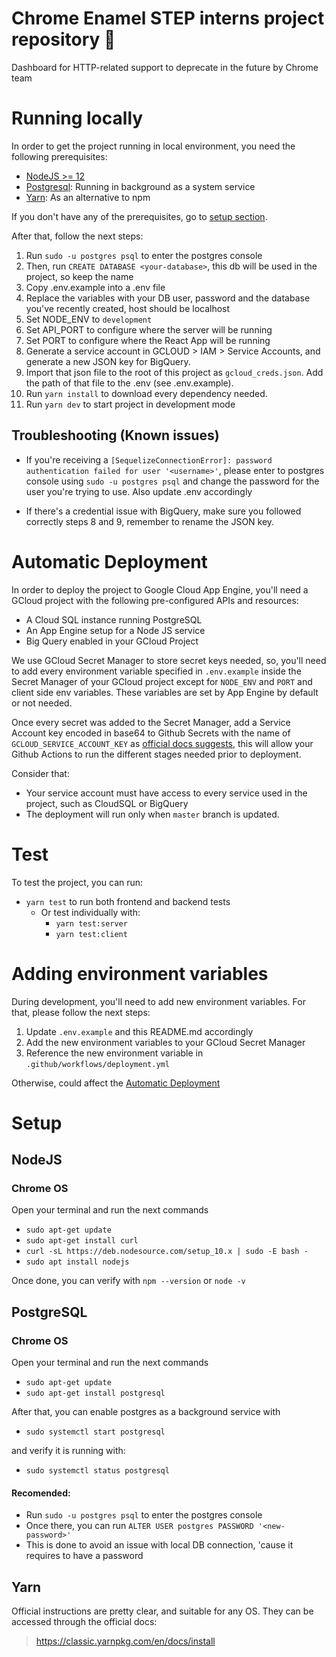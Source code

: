 # Chrome Enamel STEP interns project repository :elephant:

Dashboard for HTTP-related support to deprecate in the future by Chrome team

# Running locally

In order to get the project running in local environment, you need the following prerequisites:

- [NodeJS >= 12](#nodejs)
- [Postgresql](#postgresql): Running in background as a system service
- [Yarn](#yarn): As an alternative to npm

If you don't have any of the prerequisites, go to [setup section](#setup).

After that, follow the next steps:

1. Run `sudo -u postgres psql` to enter the postgres console
2. Then, run `CREATE DATABASE <your-database>`, this db will be used in the project, so keep the name
3. Copy .env.example into a .env file
4. Replace the variables with your DB user, password and the database you've recently created, host should be localhost
5. Set NODE_ENV to `development`
6. Set API_PORT to configure where the server will be running
7. Set PORT to configure where the React App will be running
8. Generate a service account in GCLOUD > IAM > Service Accounts, and generate a new JSON key for BigQuery.
9. Import that json file to the root of this project as `gcloud_creds.json`. Add the path of that file to the .env (see .env.example).
10. Run `yarn install` to download every dependency needed.
11. Run `yarn dev` to start project in development mode

## Troubleshooting (Known issues)

- If you're receiving a `[SequelizeConnectionError]: password authentication failed for user '<username>'`, please enter to postgres console using `sudo -u postgres psql` and change the password for the user you're trying to use. Also update .env accordingly

- If there's a credential issue with BigQuery, make sure you followed correctly steps 8 and 9, remember to rename the JSON key.

# Automatic Deployment

In order to deploy the project to Google Cloud App Engine, you'll need a GCloud project with the following pre-configured APIs and resources:

- A Cloud SQL instance running PostgreSQL
- An App Engine setup for a Node JS service
- Big Query enabled in your GCloud Project

We use GCloud Secret Manager to store secret keys needed, so, you'll need to add every environment variable specified in `.env.example` inside the Secret Manager of your GCloud project except for `NODE_ENV` and `PORT` and client side env variables. These variables are set by App Engine by default or not needed.

Once every secret was added to the Secret Manager, add a Service Account key encoded in base64 to Github Secrets with the name of `GCLOUD_SERVICE_ACCOUNT_KEY` as [official docs suggests](https://github.com/GoogleCloudPlatform/github-actions), this will allow your Github Actions to run the different stages needed prior to deployment.

Consider that:

- Your service account must have access to every service used in the project, such as CloudSQL or BigQuery
- The deployment will run only when `master` branch is updated.

# Test

To test the project, you can run:

- `yarn test` to run both frontend and backend tests
  - Or test individually with:
    - `yarn test:server`
    - `yarn test:client`

# Adding environment variables

During development, you'll need to add new environment variables. For that, please follow the next steps:

1. Update `.env.example` and this README.md accordingly
2. Add the new environment variables to your GCloud Secret Manager
3. Reference the new environment variable in `.github/workflows/deployment.yml`

Otherwise, could affect the [Automatic Deployment](#automatic-deployment)

# Setup

## NodeJS

### Chrome OS

Open your terminal and run the next commands

- `sudo apt-get update`
- `sudo apt-get install curl`
- `curl -sL https://deb.nodesource.com/setup_10.x | sudo -E bash -`
- `sudo apt install nodejs`

Once done, you can verify with `npm --version` or `node -v`

## PostgreSQL

### Chrome OS

Open your terminal and run the next commands

- `sudo apt-get update`
- `sudo apt-get install postgresql`

After that, you can enable postgres as a background service with

- `sudo systemctl start postgresql`

and verify it is running with:

- `sudo systemctl status postgresql`

#### Recomended:

- Run `sudo -u postgres psql` to enter the postgres console
- Once there, you can run `ALTER USER postgres PASSWORD '<new-password>'`
- This is done to avoid an issue with local DB connection, 'cause it requires to have a password

## Yarn

Official instructions are pretty clear, and suitable for any OS.
They can be accessed through the official docs:

> https://classic.yarnpkg.com/en/docs/install
